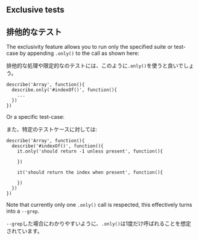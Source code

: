 <h2 id="exclusive-tests">Exclusive tests</h2>

<h2 id="exclusive-tests">排他的なテスト</h2>

 The exclusivity feature allows you to run only the specified suite or test-case
 by appending `.only()` to the call as shown here:

 排他的な処理や限定的なのテストには、このように`.only()`を使うと良いでしょう。

    describe('Array', function(){
      describe.only('#indexOf()', function(){
        ...
      })
    })

  Or a specific test-case:

  また、特定のテストケースに対しては:

    describe('Array', function(){
      describe('#indexOf()', function(){
        it.only('should return -1 unless present', function(){

        })

        it('should return the index when present', function(){

        })
      })
    })

  Note that currently only one `.only()` call is respected, this
  effectively turns into a `--grep`.

  `--grep`した場合にわかりやすいように、`.only()`は1度だけ呼ばれることを想定されています。